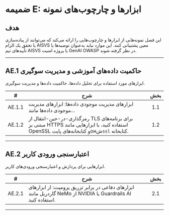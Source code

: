 # ضمیمه E: ابزارها و چارچوب‌های نمونه

## هدف

این فصل نمونه‌هایی از ابزارها و چارچوب‌هایی را ارائه می‌کند که می‌توانند از پیاده‌سازی یا تحقق یک الزام AISVS معین پشتیبانی کنند. این موارد نباید به‌عنوان توصیه‌ها یا تأییدهای تیم AISVS یا پروژه امنیت GenAI OWASP در نظر گرفته شوند.

---

## AE.1 حاکمیت داده‌های آموزشی و مدیریت سوگیری

ابزارهای مورد استفاده برای تحلیل داده‌ها، حاکمیت داده‌ها و مدیریت سوگیری.

|   #    | شرح                                                                                                                                         | بخش |
| :----: | ------------------------------------------------------------------------------------------------------------------------------------------- | :-: |
| AE.1.1 | ابزارهای مدیریت موجودی داده‌ها: ابزارهای مدیریت موجودی داده‌ها مانند...                                                                     | 1.1 |
| AE.1.2 | رمزگذاری-در-حین-انتقال از TLS برای برنامه‌های مبتنی بر HTTPS استفاده کنید، با ابزارهایی مانند OpenSSL و کتابخانه‌های پایتонش`ssl` کتابخانه. | 1.2 |

---

## AE.2 اعتبارسنجی ورودی کاربر

ابزارهایی برای پردازش و اعتبارسنجی ورودی‌های کاربر.

|   #    | شرح                                                                                                           | بخش |
| :----: | ------------------------------------------------------------------------------------------------------------- | :-: |
| AE.2.1 | ابزارهای دفاعی در برابر تزریق پرومپت: از ابزارهای گاردریل مانند NeMo از NVIDIA یا Guardrails AI استفاده کنید. | 2.1 |

---

